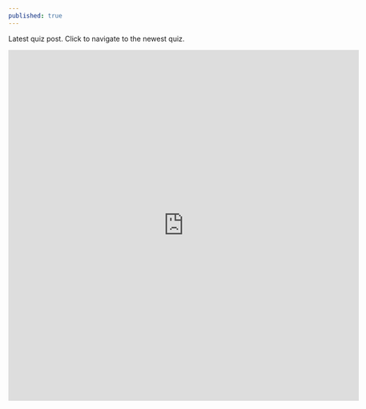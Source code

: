 ```yaml
---
published: true
---
```

Latest quiz post. Click to navigate to the newest quiz.

<iframe src="https://docs.google.com/forms/d/e/1FAIpQLScuOW7rPadtDGnPfkqESSaopIayB6rBiRayAoFU2kLmvY2G5Q/viewform?embedded=true" width="700" height="700" frameborder="0" marginheight="0" marginwidth="0"></iframe>
